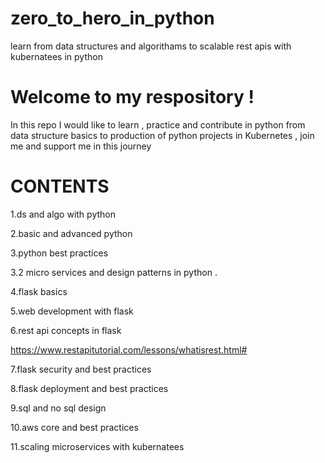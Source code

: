# zero_to_hero_in_python
learn from data structures and algorithams to scalable rest apis with kubernatees in python 
# Welcome to my respository !
In this repo I would like to learn , practice and contribute in python from data structure basics to production of python projects in Kubernetes , join me and support me in this journey


# CONTENTS 
 1.ds and algo with python 
 
 2.basic and advanced python
 
 3.python best practices 
 
 3.2 micro services and design patterns in python .
 
 4.flask basics
 
 5.web development with flask
 
 6.rest api concepts in flask
 
 https://www.restapitutorial.com/lessons/whatisrest.html#
 
 7.flask security and best practices
 
 8.flask deployment and best practices
 
 9.sql  and no sql design  
 
 10.aws core and best practices
 
 11.scaling microservices with kubernatees 

